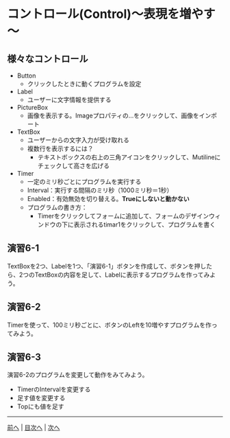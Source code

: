 # コントロール(Control)～表現を増やす～

## 様々なコントロール
- Button
  - クリックしたときに動くプログラムを設定
- Label
  - ユーザーに文字情報を提供する
- PictureBox
  - 画像を表示する。Imageプロパティの…をクリックして、画像をインポート
- TextBox
  - ユーザーからの文字入力が受け取れる
  - 複数行を表示するには？
    - テキストボックスの右上の三角アイコンをクリックして、Mutilineにチェックして高さを広げる
- Timer
  - 一定のミリ秒ごとにプログラムを実行する
  - Interval：実行する間隔のミリ秒（1000ミリ秒＝1秒）
  - Enabled：有効無効を切り替える。**Trueにしないと動かない**
  - プログラムの書き方：
    - Timerをクリックしてフォームに追加して、フォームのデザインウィンドウの下に表示されるtimar1をクリックして、プログラムを書く

## 演習6-1
TextBoxを2つ、Labelを1つ、「演習6-1」ボタンを作成して、ボタンを押したら、2つのTextBoxの内容を足して、Labelに表示するプログラムを作ってみよう。

## 演習6-2
Timerを使って、100ミリ秒ごとに、ボタンのLeftを10増やすプログラムを作ってみよう。

## 演習6-3
演習6-2のプログラムを変更して動作をみてみよう。

- TimerのIntervalを変更する
- 足す値を変更する
- Topにも値を足す

---

[前へ](05.md) | [目次へ](README.md#%E7%9B%AE%E6%AC%A1) | [次へ](07.md)

